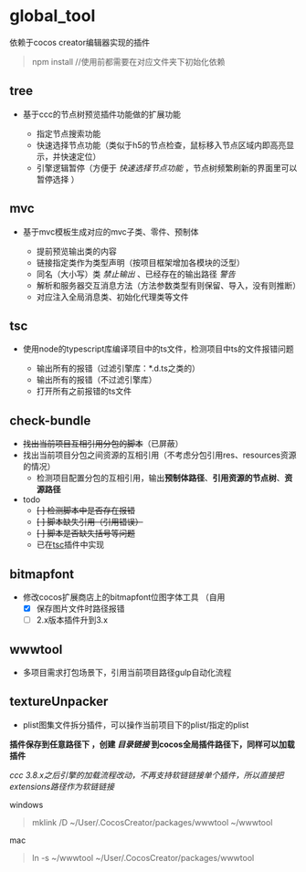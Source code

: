 # global_tool

依赖于cocos creator编辑器实现的插件

  >npm install  //使用前都需要在对应文件夹下初始化依赖


## tree ##

- 基于ccc的节点树预览插件功能做的扩展功能

  - 指定节点搜索功能
  - 快速选择节点功能（类似于h5的节点检查，鼠标移入节点区域内即高亮显示，并快速定位）
  - 引擎逻辑暂停（方便于 _快速选择节点功能_ ，节点树频繁刷新的界面里可以暂停选择 ）

## mvc ##

- 基于mvc模板生成对应的mvc子类、零件、预制体

   - 提前预览输出类的内容
   - 链接指定类作为类型声明（按项目框架增加各模块的泛型）
   - 同名（大小写）类 _禁止输出_ 、已经存在的输出路径 _警告_
   - 解析和服务器交互消息方法（方法参数类型有则保留、导入，没有则推断）
   - 对应注入全局消息类、初始化代理类等文件

<a id='tsc'></a>

## tsc ##

- 使用node的typescript库编译项目中的ts文件，检测项目中ts的文件报错问题

  - 输出所有的报错（过滤引擎库：*.d.ts之类的）
  - 输出所有的报错（不过滤引擎库）
  - 打开所有之前报错的ts文件

## check-bundle ##

- ~~找出当前项目互相引用分包的脚本~~（已屏蔽）
- 找出当前项目分包之间资源的互相引用（不考虑分包引用res、resources资源的情况）
  - 检测项目配置分包的互相引用，输出**预制体路径**、**引用资源的节点树**、**资源路径**
- todo
  - ~~[ ] 检测脚本中是否存在报错~~
  - ~~[ ] 脚本缺失引用（引用错误）~~
  - ~~[ ] 脚本是否缺失括号等问题~~
  - 已在<a href="#tsc">tsc</a>插件中实现

## bitmapfont ##

- 修改cocos扩展商店上的bitmapfont位图字体工具  （自用
  - [x] 保存图片文件时路径报错
  - [ ] 2.x版本插件升到3.x

## wwwtool ##  

- 多项目需求打包场景下，引用当前项目路径gulp自动化流程  

## textureUnpacker ##

- plist图集文件拆分插件，可以操作当前项目下的plist/指定的plist

**插件保存到任意路径下 ，创建  _目录链接_  到cocos全局插件路径下，同样可以加载插件**

_ccc 3.8.x之后引擎的加载流程改动，不再支持软链链接单个插件，所以直接把extensions路径作为软链链接_

windows
>mklink /D ~/User/.CocosCreator/packages/wwwtool ~/wwwtool  

mac
>ln -s ~/wwwtool ~/User/.CocosCreator/packages/wwwtool  

